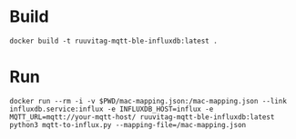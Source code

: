 # Build

`docker build -t ruuvitag-mqtt-ble-influxdb:latest .`

# Run

`docker run --rm -i -v $PWD/mac-mapping.json:/mac-mapping.json --link influxdb.service:influx -e INFLUXDB_HOST=influx -e MQTT_URL=mqtt://your-mqtt-host/ ruuvitag-mqtt-ble-influxdb:latest python3 mqtt-to-influx.py --mapping-file=/mac-mapping.json`
